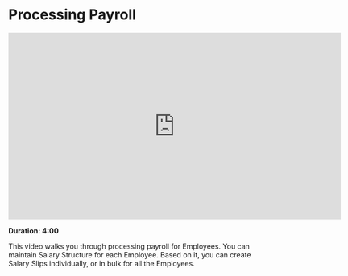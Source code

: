 <!-- add-breadcrumbs -->
<!-- add-breadcrumbs -->
# Processing Payroll

<iframe width="660" height="371" src="https://www.youtube.com/embed/apgE-f25Rm0" frameborder="0" allowfullscreen></iframe>

**Duration: 4:00**

This video walks you through processing payroll for Employees. You can maintain Salary Structure for each Employee. Based on it, you can create Salary Slips individually, or in bulk for all the Employees.
